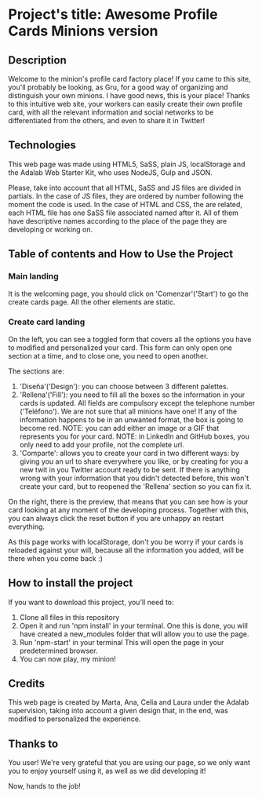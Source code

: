 # Project's title: Awesome Profile Cards Minions version

## Description

Welcome to the minion's profile card factory place! If you came to this site, you'll probably be looking, as Gru, for a good way of organizing and distinguish your own minions. I have good news, this is your place! Thanks to this intuitive web site, your workers can easily create their own profile card, with all the relevant information and social networks to be differentiated from the others, and even to share it in Twitter!

## Technologies

This web page was made using HTML5, SaSS, plain JS, localStorage and the Adalab Web Starter Kit, who uses NodeJS, Gulp and JSON.

Please, take into account that all HTML, SaSS and JS files are divided in partials. In the case of JS files, they are ordered by number following the moment the code is used. In the case of HTML and CSS, the are related, each HTML file has one SaSS file associated named after it. All of them have descriptive names according to the place of the page they are developing or working on.

## Table of contents and How to Use the Project

### Main landing

It is the welcoming page, you should click on 'Comenzar'('Start') to go the create cards page. All the other elements are static.

### Create card landing

On the left, you can see a toggled form that covers all the options you have to modified and personalized your card. This form can only open one section at a time, and to close one, you need to open another.

The sections are:

1. 'Diseña'('Design'): you can choose between 3 different palettes.
2. 'Rellena'('Fill'): you need to fill all the boxes so the information in your cards is updated. All fields are compulsory except the telephone number ('Teléfono'). We are not sure that all minions have one! If any of the information happens to be in an unwanted format, the box is going to become red.
   NOTE: you can add either an image or a GIF that represents you for your card.
   NOTE: in LinkedIn and GitHub boxes, you only need to add your profile, not the complete url.
3. 'Comparte': allows you to create your card in two different ways: by giving you an url to share everywhere you like, or by creating for you a new twit in you Twitter account ready to be sent. If there is anything wrong with your information that you didn't detected before, this won't create your card, but to reopened the 'Rellena' section so you can fix it.

On the right, there is the preview, that means that you can see how is your card looking at any moment of the developing process.
Together with this, you can always click the reset button if you are unhappy an restart everything.

As this page works with localStorage, don't you be worry if your cards is reloaded against your will, because all the information you added, will be there when you come back :)

## How to install the project

If you want to download this project, you'll need to:

1. Clone all files in this repository
2. Open it and run 'npm install' in your terminal. One this is done, you will have created a new_modules folder that will allow you to use the page.
3. Run 'npm-start' in your terminal This will open the page in your predetermined browser.
4. You can now play, my minion!

## Credits

This web page is created by Marta, Ana, Celia and Laura under the Adalab supervision, taking into account a given design that, in the end, was modified to personalized the experience.

## Thanks to

You user! We're very grateful that you are using our page, so we only want you to enjoy yourself using it, as well as we did developing it!

Now, hands to the job!
